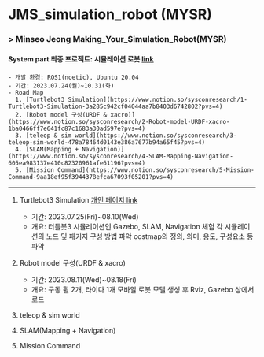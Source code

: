 # JMS_simulation_robot (MYSR)
### > Minseo Jeong Making_Your_Simulation_Robot(MYSR)

#### System part 최종 프로젝트: 시뮬레이션 로봇 [link](https://www.notion.so/sysconresearch/7fc4a65881794b37a0d292a61730601c?pvs=4)
    - 개발 환경: ROS1(noetic), Ubuntu 20.04
    - 기간: 2023.07.24(월)~10.31(화)
    - Road Map
      1. [Turtlebot3 Simulation](https://www.notion.so/sysconresearch/1-Turtlebot3-Simulation-3a285c942cf04044aa7b8403d6742802?pvs=4)
      2. [Robot model 구성(URDF & xacro)](https://www.notion.so/sysconresearch/2-Robot-model-URDF-xacro-1ba0466ff7e641fc87c1683a30ad597e?pvs=4)
      3. [teleop & sim world](https://www.notion.so/sysconresearch/3-teleop-sim-world-478a78464d0143e386a7677b94a65f45?pvs=4)
      4. [SLAM(Mapping + Navigation)](https://www.notion.so/sysconresearch/4-SLAM-Mapping-Navigation-605ea983137e410c82320961afe61196?pvs=4)
      5. [Mission Command](https://www.notion.so/sysconresearch/5-Mission-Command-9aa18ef95f3944378efca67093f05201?pvs=4)

-----------------------------------------

1. Turtlebot3 Simulation [개인 페이지 link](https://www.notion.so/sysconresearch/Assign3_Robot-simulation-1-e0c62e254a2e4a6c885b16e239e11809)
   - 기간: 2023.07.25(Fri)~08.10(Wed)
   - 개요: 터틀봇3 시뮬레이션인 Gazebo, SLAM, Navigation 체험
          각 시뮬레이션의 노드 및 패키지 구성 방법 파악
          costmap의 정의, 의미, 용도, 구성요소 등 파악
    
2. Robot model 구성(URDF & xacro)
   - 기간: 2023.08.11(Wed)~08.18(Fri)
   - 개요: 구동 휠 2개, 라이다 1개 모바일 로봇 모델 생성 후 Rviz, Gazebo 상에서 로드
   
3. teleop & sim world   
4. SLAM(Mapping + Navigation)
5. Mission Command
